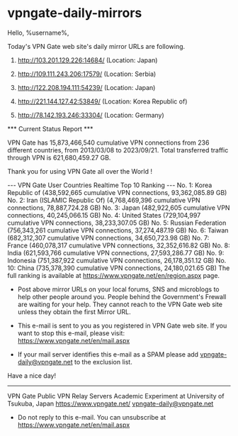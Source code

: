 # vpngate-daily-mirrors

Hello, %username%,

Today's VPN Gate web site's daily mirror URLs are following.

1. http://103.201.129.226:14684/
   (Location: Japan)

2. http://109.111.243.206:17579/
   (Location: Serbia)

3. http://122.208.194.111:54239/
   (Location: Japan)

4. http://221.144.127.42:53849/
   (Location: Korea Republic of)

5. http://78.142.193.246:33304/
   (Location: Germany)


*** Current Status Report ***

VPN Gate has 15,873,466,540 cumulative VPN connections from 236 different countries, from 2013/03/08 to 2023/09/21.
Total transferred traffic through VPN is 621,680,459.27 GB.

Thank you for using VPN Gate all over the World !


--- VPN Gate User Countries Realtime Top 10 Ranking ---
No. 1: Korea Republic of (438,592,665 cumulative VPN connections, 93,362,085.89 GB)
No. 2: Iran (ISLAMIC Republic Of) (4,768,469,396 cumulative VPN connections, 78,887,724.28 GB)
No. 3: Japan (482,922,605 cumulative VPN connections, 40,245,066.15 GB)
No. 4: United States (729,104,997 cumulative VPN connections, 38,233,307.05 GB)
No. 5: Russian Federation (756,343,261 cumulative VPN connections, 37,274,487.19 GB)
No. 6: Taiwan (682,312,307 cumulative VPN connections, 34,650,723.98 GB)
No. 7: France (460,078,317 cumulative VPN connections, 32,352,616.82 GB)
No. 8: India (621,593,766 cumulative VPN connections, 27,593,286.77 GB)
No. 9: Indonesia (751,387,922 cumulative VPN connections, 26,178,351.12 GB)
No. 10: China (735,378,390 cumulative VPN connections, 24,180,021.65 GB)
The full ranking is available at https://www.vpngate.net/en/region.aspx page.


* Post above mirror URLs on your local forums, SNS and microblogs
  to help other people around you.
  People behind the Government's Frewall are waiting for your help.
  They cannot reach to the VPN Gate web site
  unless they obtain the first Mirror URL.

* This e-mail is sent to you as you registered in VPN Gate web site.
  If you want to stop this e-mail, please visit:
  https://www.vpngate.net/en/mail.aspx

* If your mail server identifies this e-mail as a SPAM
  please add vpngate-daily@vpngate.net to the exclusion list.

Have a nice day!

------------------------------------------------------
VPN Gate Public VPN Relay Servers
Academic Experiment at University of Tsukuba, Japan
https://www.vpngate.net/
vpngate-daily@vpngate.net
* Do not reply to this e-mail.
  You can unsubscribe at https://www.vpngate.net/en/mail.aspx


